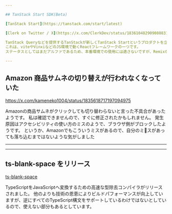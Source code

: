 ```yaml
---

## TanStack Start SDK(Beta)

[TanStack Start](https://tanstack.com/start/latest)

[Clerk on Twitter / X](https://x.com/ClerkDev/status/1836104829090808310)

TanStack Queryなどを提供するTanStackが新しくTanStack Startというプロダクトを立ち上げました。
これは、viteやVinxiなどのJS環境で動くReactフレームワークの一つです。
ステータスとしてはまだアルファであるため、本番環境での使用には適さないですが、Remixなどと同じくReactフレームワークの選択肢の一つになるかもしれません。

---
```


## Amazon 商品サムネの切り替えが行われなくなっていた

https://x.com/kameneko1004/status/1835618717197094975

Amazonの商品サムネがクリックしても切り替わらないと言った不具合があったようです。
私は確認できませんので、すぐに修正されたかもしれません。
発生原因はアクセシビリティの使い方のミスのようで、ブラウザ側がブロックしたようです。
というか、Amazonでもこういうミスがあるので、自分のミ🤔スがあっても落ち込むまではないような気がしました

---

---

## ts-blank-space をリリース

[ts-blank-space](https://bloomberg.github.io/ts-blank-space/)

TypeScriptをJavaScriptへ変換するための高速な型除去コンパイラがリリースされました。
他のよりも技術の恩恵によりビルドパフォーマンスが向上していますが、逆にすべてのTypeScript構文をサポートしているわけではないとしているので、使えない部分もあるとしています。